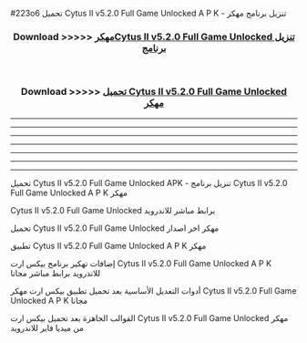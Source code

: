 #223o6 تحميل Cytus II v5.2.0 Full Game Unlocked  A P K - تنزيل برنامج مهكر



<div align="center">
<h3>Download >>>>> <a href="https://runaway1.web.app/?sq=Cytus II v5.2.0 Full Game Unlocked ">مهكرCytus II v5.2.0 Full Game Unlocked  تنزيل برنامج</a></h3><br>

<h3>Download >>>>> <a href="https://runaway1.web.app/?sq=Cytus II v5.2.0 Full Game Unlocked ">تحميل Cytus II v5.2.0 Full Game Unlocked  مهكر</a></h3>
</div>


----------------------------------------------------------

----------------------------------------------------------

----------------------------------------------------------

----------------------------------------------------------

----------------------------------------------------------

----------------------------------------------------------

----------------------------------------------------------

تحميل Cytus II v5.2.0 Full Game Unlocked  APK - تنزيل برنامج Cytus II v5.2.0 Full Game Unlocked  A P K مهكر

Cytus II v5.2.0 Full Game Unlocked  برابط مباشر للاندرويد

تحميل Cytus II v5.2.0 Full Game Unlocked  مهكر اخر اصدار

تطبيق Cytus II v5.2.0 Full Game Unlocked  A P K مهكر

إضافات تهكير برنامج بيكس ارت Cytus II v5.2.0 Full Game Unlocked  A P K للاندرويد برابط مباشر مجانا

أدوات التعديل الأساسية بعد تحميل تطبيق بيكس ارت مهكر Cytus II v5.2.0 Full Game Unlocked  A P K مجانا

القوالب الجاهزة بعد تحميل بيكس ارت Cytus II v5.2.0 Full Game Unlocked  مهكر من ميديا فاير للاندرويد


